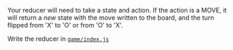 Your reducer will need to take a state and action. If the action is a MOVE,
it will return a *new* state with the move written to the board, and the
turn flipped from 'X' to 'O' or from 'O' to 'X'.

<guide>Write the reducer in [`game/index.js`](./game/index.js)</guide>
